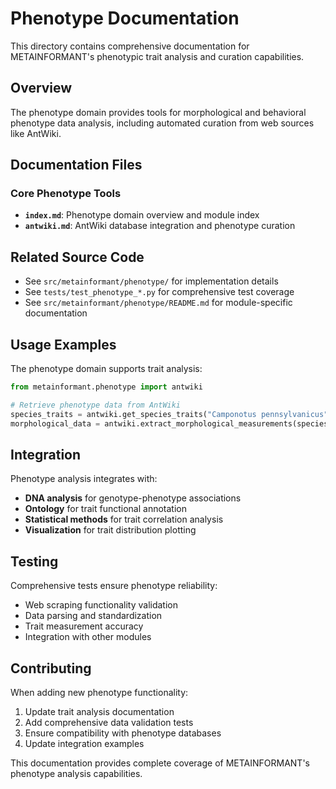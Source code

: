 # Phenotype Documentation

This directory contains comprehensive documentation for METAINFORMANT's phenotypic trait analysis and curation capabilities.

## Overview

The phenotype domain provides tools for morphological and behavioral phenotype data analysis, including automated curation from web sources like AntWiki.

## Documentation Files

### Core Phenotype Tools
- **`index.md`**: Phenotype domain overview and module index
- **`antwiki.md`**: AntWiki database integration and phenotype curation

## Related Source Code

- See `src/metainformant/phenotype/` for implementation details
- See `tests/test_phenotype_*.py` for comprehensive test coverage
- See `src/metainformant/phenotype/README.md` for module-specific documentation

## Usage Examples

The phenotype domain supports trait analysis:

```python
from metainformant.phenotype import antwiki

# Retrieve phenotype data from AntWiki
species_traits = antwiki.get_species_traits("Camponotus pennsylvanicus")
morphological_data = antwiki.extract_morphological_measurements(species_traits)
```

## Integration

Phenotype analysis integrates with:
- **DNA analysis** for genotype-phenotype associations
- **Ontology** for trait functional annotation
- **Statistical methods** for trait correlation analysis
- **Visualization** for trait distribution plotting

## Testing

Comprehensive tests ensure phenotype reliability:
- Web scraping functionality validation
- Data parsing and standardization
- Trait measurement accuracy
- Integration with other modules

## Contributing

When adding new phenotype functionality:
1. Update trait analysis documentation
2. Add comprehensive data validation tests
3. Ensure compatibility with phenotype databases
4. Update integration examples

This documentation provides complete coverage of METAINFORMANT's phenotype analysis capabilities.
